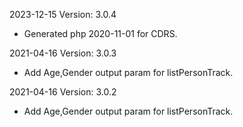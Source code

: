2023-12-15 Version: 3.0.4
- Generated php 2020-11-01 for CDRS.

2021-04-16 Version: 3.0.3
- Add Age,Gender output param for listPersonTrack.

2021-04-16 Version: 3.0.2
- Add Age,Gender output param for listPersonTrack.

